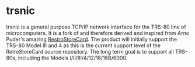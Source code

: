 # trsnic

trsnic is a general purpose TCP/IP network interface for the TRS-80 line of microcomputers.  It is a fork of and therefore derived and inspired from Arno Puder's amazing <a href="https://github.com/apuder/RetroStoreCard">RestroStoreCard</a>.  The product will initially support the TRS-80 Model III and 4 as this is the current support level of the RetroStoreCard source repository.  The long term goal is to support all TRS-80s, including the Models I/II/III/4/12/16/16B/6000.
 

 